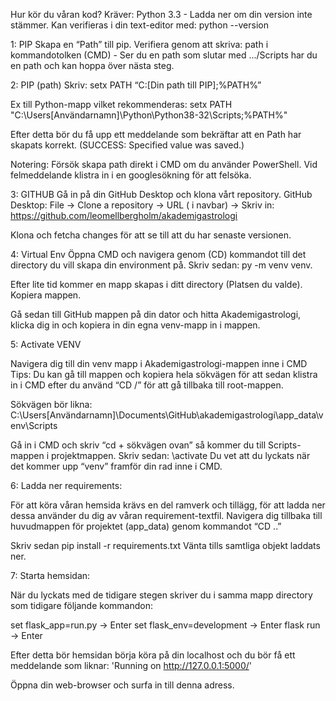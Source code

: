 Hur kör du våran kod?
Kräver: Python 3.3 - Ladda ner om din version inte stämmer. 
Kan verifieras i din text-editor med: python --version

1: PIP
Skapa en “Path” till pip. 
Verifiera genom att skriva: path i kommandotolken (CMD) - Ser du en path som slutar med .../Scripts har du en path och kan hoppa över nästa steg.

2: PIP (path)
Skriv: 
setx PATH “C:\[Din path till PIP];%PATH%”

Ex till Python-mapp vilket rekommenderas: 
setx PATH "C:\Users\[Användarnamn]\Python\Python38-32\Scripts;%PATH%"

Efter detta bör du få upp ett meddelande som bekräftar att en Path har skapats korrekt. (SUCCESS: Specified value was saved.)

Notering: Försök skapa path direkt i CMD om du använder PowerShell. Vid felmeddelande klistra in i en googlesökning för att felsöka. 

3: GITHUB
Gå in på din GitHub Desktop och klona vårt repository.
GitHub Desktop: 
File -> Clone a repository -> URL ( i navbar) -> Skriv in: 
https://github.com/leomellbergholm/akademigastrologi 

Klona och fetcha changes för att se till att du har senaste versionen. 

4: Virtual Env
Öppna CMD och navigera genom (CD) kommandot till det directory du vill skapa din environment på. 
Skriv sedan: 
py -m venv venv. 

Efter lite tid kommer en mapp skapas i ditt directory (Platsen du valde). 
Kopiera mappen. 

Gå sedan till GitHub mappen på din dator och hitta Akademigastrologi, klicka dig in och kopiera in din egna venv-mapp in i mappen. 

5: Activate VENV

Navigera dig till din venv mapp i Akademigastrologi-mappen inne i CMD
Tips: Du kan gå till mappen och kopiera hela sökvägen för att sedan klistra in i CMD efter du använd “CD /” för att gå tillbaka till root-mappen. 

Sökvägen bör likna: C:\Users\[Användarnamn]\Documents\GitHub\akademigastrologi\app_data\venv\Scripts

Gå in i CMD och skriv “cd + sökvägen ovan” så kommer du till Scripts-mappen i projektmappen.
Skriv sedan: \activate
Du vet att du lyckats när det kommer upp “venv” framför din rad inne i CMD. 

6: Ladda ner requirements:

För att köra våran hemsida krävs en del ramverk och tillägg, för att ladda ner dessa använder du dig av våran requirement-textfil. 
Navigera dig tillbaka till huvudmappen för projektet (app_data) genom kommandot “CD ..”

Skriv sedan pip install -r requirements.txt 
Vänta tills samtliga objekt laddats ner. 

7: Starta hemsidan: 

När du lyckats med de tidigare stegen skriver du i samma mapp directory som tidigare följande kommandon: 

set flask_app=run.py -> Enter 
set flask_env=development -> Enter 
flask run -> Enter

Efter detta bör hemsidan börja köra på din localhost och du bör få ett meddelande som liknar: 'Running on http://127.0.0.1:5000/'

Öppna din web-browser och surfa in till denna adress. 




 

